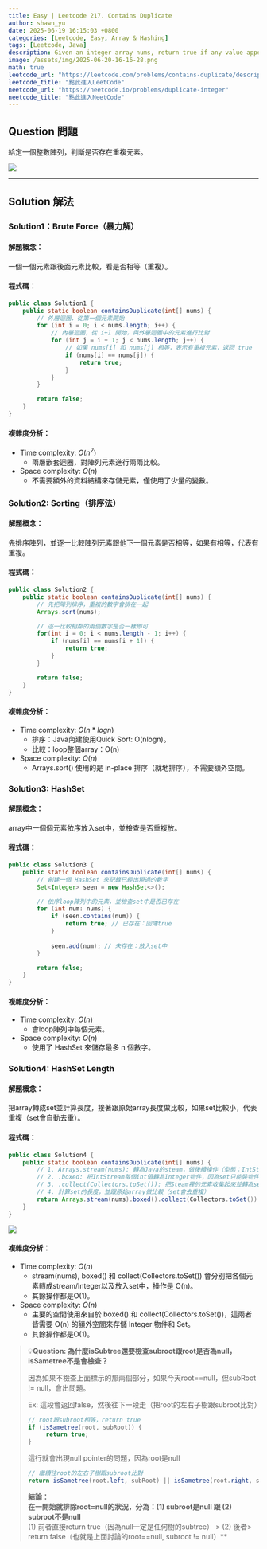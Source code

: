 ```yaml
---
title: Easy | Leetcode 217. Contains Duplicate
author: shawn_yu
date: 2025-06-19 16:15:03 +0800
categories: [Leetcode, Easy, Array & Hashing]
tags: [Leetcode, Java]
description: Given an integer array nums, return true if any value appears at least twice in the array, and return false if every element is distinct.
image: /assets/img/2025-06-20-16-16-28.png
math: true
leetcode_url: "https://leetcode.com/problems/contains-duplicate/description/"
leetcode_title: "點此進入LeetCode"
neetcode_url: "https://neetcode.io/problems/duplicate-integer"
neetcode_title: "點此進入NeetCode"
---
```


## Question 問題

給定一個整數陣列，判斷是否存在重複元素。

![](/assets/img/2025-07-03-00-27-20.png)

---

## Solution 解法

### Solution1：Brute Force（暴力解）

#### 解題概念：

一個一個元素跟後面元素比較，看是否相等（重複）。

#### 程式碼：

``` java
public class Solution1 {
    public static boolean containsDuplicate(int[] nums) {
        // 外層迴圈，從第一個元素開始
        for (int i = 0; i < nums.length; i++) {
            // 內層迴圈，從 i+1 開始，與外層迴圈中的元素進行比對
            for (int j = i + 1; j < nums.length; j++) {
                // 如果 nums[i] 和 nums[j] 相等，表示有重複元素，返回 true
                if (nums[i] == nums[j]) {
                    return true;
                }
            }
        }

        return false;
    }
}
```

#### 複雜度分析：

- Time complexity: $O(n^2)$
  - 兩層嵌套迴圈，對陣列元素進行兩兩比較。
- Space complexity: $O(n)$
  - 不需要額外的資料結構來存儲元素，僅使用了少量的變數。

### Solution2: Sorting（排序法）

#### 解題概念：

先排序陣列，並逐一比較陣列元素跟他下一個元素是否相等，如果有相等，代表有重複。

#### 程式碼：

``` java
public class Solution2 {
    public static boolean containsDuplicate(int[] nums) {
        // 先把陣列排序，重複的數字會排在一起
        Arrays.sort(nums);

        // 逐一比較相鄰的兩個數字是否一樣即可
        for(int i = 0; i < nums.length - 1; i++) {
            if (nums[i] == nums[i + 1]) {
                return true;
            }
        }

        return false;
    }
}
```

#### 複雜度分析：

- Time complexity: $O(n*logn)$
  - 排序：Java內建使用Quick Sort: O(nlogn)。
  - 比較：loop整個array：O(n)
- Space complexity: $O(n)$
  - Arrays.sort() 使用的是 in-place 排序（就地排序），不需要額外空間。  

### Solution3: HashSet

#### 解題概念：

array中一個個元素依序放入set中，並檢查是否重複放。  

#### 程式碼：

``` java
public class Solution3 {
    public static boolean containsDuplicate(int[] nums) {
        // 創建一個 HashSet 來記錄已經出現過的數字
        Set<Integer> seen = new HashSet<>();

        // 依序loop陣列中的元素，並檢查set中是否已存在
        for (int num: nums) {
            if (seen.contains(num)) {
                return true; // 已存在：回傳true
            }
            
            seen.add(num); // 未存在：放入set中
        }

        return false;
    }
}
```

#### 複雜度分析：

- Time complexity: $O(n)$
  - 會loop陣列中每個元素。
- Space complexity: $O(n)$
  - 使用了 HashSet 來儲存最多 n 個數字。  

### Solution4: HashSet Length

#### 解題概念：

把array轉成set並計算長度，接著跟原始array長度做比較，如果set比較小，代表重複（set會自動去重）。  

#### 程式碼：

``` java
public class Solution4 {
    public static boolean containsDuplicate(int[] nums) {
        // 1. Arrays.stream(nums): 轉為Java的steam，做後續操作（型態：IntStream）
        // 2. .boxed: 把IntStream每個int值轉為Integer物件，因為set只能裝物件（型態：Stream<Integer>）
        // 3. .collect(Collectors.toSet()): 把Steam裡的元素收集起來並轉為set（型態：Set<Integer>）
        // 4. 計算set的長度，並跟原始array做比較（set會去重複）
        return Arrays.stream(nums).boxed().collect(Collectors.toSet()).size() < nums.length;
    }
}
```

![](/assets/img/2025-06-20-02-51-28.png)  

#### 複雜度分析：

- Time complexity: $O(n)$
  - stream(nums), boxed() 和 collect(Collectors.toSet()) 會分別把各個元素轉成stream/Integer以及放入set中，操作是 O(n)。
  - 其餘操作都是O(1)。
- Space complexity: $O(n)$
  - 主要的空間使用來自於 boxed() 和 collect(Collectors.toSet())，這兩者皆需要 O(n) 的額外空間來存儲 Integer 物件和 Set。
  - 其餘操作都是O(1)。

> 💡**Question: 為什麼isSubtree還要檢查subroot跟root是否為null，isSametree不是會檢查？**  
> 
> 因為如果不檢查上面標示的那兩個部分，如果今天root==null，但subRoot != null，會出問題。
> 
> Ex: 這段會返回false，然後往下一段走（把root的左右子樹跟subroot比對）
> 
> ``` java
> // root跟subroot相等，return true
> if (isSametree(root, subRoot)) {
>      return true;
> }
> ```
> 
> 這行就會出現null pointer的問題，因為root是null
> 
> ``` java
> // 繼續往root的左右子樹跟subroot比對
> return isSametree(root.left, subRoot) || isSametree(root.right, subRoot);
> ```
> 
> **結論：**  
> **在一開始就排除root=null的狀況，分為：(1) subroot是null 跟 (2) subroot不是null**  
> (1) 前者直接return true（因為null一定是任何樹的subtree）  > (2) 後者> return false（也就是上面討論的root==null, subroot != null）**